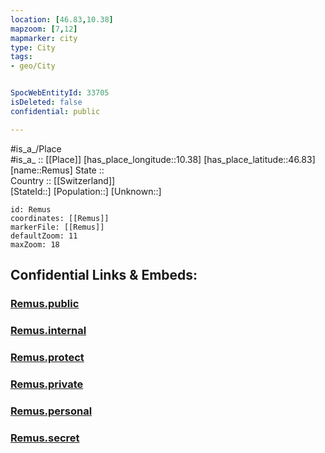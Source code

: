 ```yaml
---
location: [46.83,10.38] 
mapzoom: [7,12] 
mapmarker: city 
type: City
tags:
- geo/City


SpocWebEntityId: 33705
isDeleted: false
confidential: public

---
```

#is_a_/Place  
#is_a_ :: [[Place]] 
[has_place_longitude::10.38] 
[has_place_latitude::46.83] 
[name::Remus] 
State ::  
Country :: [[Switzerland]]  
[StateId::] 
[Population::] 
[Unknown::] 


```leaflet
id: Remus
coordinates: [[Remus]] 
markerFile: [[Remus]] 
defaultZoom: 11 
maxZoom: 18
```


## Confidential Links & Embeds: 

### [Remus.public](/_public/\Earth\Continent\Europe\Europe~Central\Switzerland\Switzerland~Cantons\Graubünden\CityRemus.public.md) 

### [Remus.internal](/_internal/\Earth\Continent\Europe\Europe~Central\Switzerland\Switzerland~Cantons\Graubünden\CityRemus.internal.md) 

### [Remus.protect](/_protect/\Earth\Continent\Europe\Europe~Central\Switzerland\Switzerland~Cantons\Graubünden\CityRemus.protect.md) 

### [Remus.private](/_private/\Earth\Continent\Europe\Europe~Central\Switzerland\Switzerland~Cantons\Graubünden\CityRemus.private.md) 

### [Remus.personal](/_personal/\Earth\Continent\Europe\Europe~Central\Switzerland\Switzerland~Cantons\Graubünden\CityRemus.personal.md) 

### [Remus.secret](/_secret/\Earth\Continent\Europe\Europe~Central\Switzerland\Switzerland~Cantons\Graubünden\CityRemus.secret.md)

